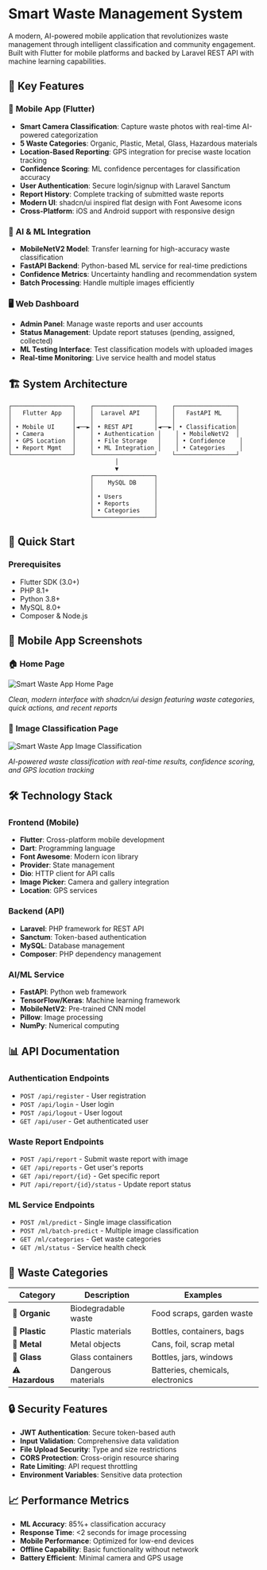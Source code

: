 # Smart Waste Management System

A modern, AI-powered mobile application that revolutionizes waste management through intelligent classification and community engagement. Built with Flutter for mobile platforms and backed by Laravel REST API with machine learning capabilities.

## 🌟 **Key Features**

### 📱 **Mobile App (Flutter)**
- **Smart Camera Classification**: Capture waste photos with real-time AI-powered categorization
- **5 Waste Categories**: Organic, Plastic, Metal, Glass, Hazardous materials
- **Location-Based Reporting**: GPS integration for precise waste location tracking
- **Confidence Scoring**: ML confidence percentages for classification accuracy
- **User Authentication**: Secure login/signup with Laravel Sanctum
- **Report History**: Complete tracking of submitted waste reports
- **Modern UI**: shadcn/ui inspired flat design with Font Awesome icons
- **Cross-Platform**: iOS and Android support with responsive design

### 🤖 **AI & ML Integration**
- **MobileNetV2 Model**: Transfer learning for high-accuracy waste classification
- **FastAPI Backend**: Python-based ML service for real-time predictions
- **Confidence Metrics**: Uncertainty handling and recommendation system
- **Batch Processing**: Handle multiple images efficiently

### 🖥️ **Web Dashboard**
- **Admin Panel**: Manage waste reports and user accounts
- **Status Management**: Update report statuses (pending, assigned, collected)
- **ML Testing Interface**: Test classification models with uploaded images
- **Real-time Monitoring**: Live service health and model status

## 🏗️ **System Architecture**

```
┌─────────────────┐    ┌─────────────────┐    ┌─────────────────┐
│   Flutter App   │    │  Laravel API    │    │   FastAPI ML    │
│                 │    │                 │    │                 │
│ • Mobile UI     │◄──►│ • REST API      │◄──►│ • Classification│
│ • Camera        │    │ • Authentication │    │ • MobileNetV2  │
│ • GPS Location  │    │ • File Storage   │    │ • Confidence    │
│ • Report Mgmt   │    │ • ML Integration │    │ • Categories    │
└─────────────────┘    └─────────────────┘    └─────────────────┘
                              │
                              ▼
                       ┌─────────────────┐
                       │    MySQL DB     │
                       │                 │
                       │ • Users         │
                       │ • Reports       │
                       │ • Categories    │
                       └─────────────────┘
```

## 🚀 **Quick Start**

### Prerequisites
- Flutter SDK (3.0+)
- PHP 8.1+
- Python 3.8+
- MySQL 8.0+
- Composer & Node.js



## 📱 **Mobile App Screenshots**

### 🏠 **Home Page**
![Smart Waste App Home Page](laravel_backend/public/screenshots/homepagepage.png)

*Clean, modern interface with shadcn/ui design featuring waste categories, quick actions, and recent reports*

### 🤖 **Image Classification Page**
![Smart Waste App Image Classification](laravel_backend/public/screenshots/imageclassify.png)

*AI-powered waste classification with real-time results, confidence scoring, and GPS location tracking*

## 🛠️ **Technology Stack**

### Frontend (Mobile)
- **Flutter**: Cross-platform mobile development
- **Dart**: Programming language
- **Font Awesome**: Modern icon library
- **Provider**: State management
- **Dio**: HTTP client for API calls
- **Image Picker**: Camera and gallery integration
- **Location**: GPS services

### Backend (API)
- **Laravel**: PHP framework for REST API
- **Sanctum**: Token-based authentication
- **MySQL**: Database management
- **Composer**: PHP dependency management

### AI/ML Service
- **FastAPI**: Python web framework
- **TensorFlow/Keras**: Machine learning framework
- **MobileNetV2**: Pre-trained CNN model
- **Pillow**: Image processing
- **NumPy**: Numerical computing

## 📊 **API Documentation**

### Authentication Endpoints
- `POST /api/register` - User registration
- `POST /api/login` - User login
- `POST /api/logout` - User logout
- `GET /api/user` - Get authenticated user

### Waste Report Endpoints
- `POST /api/report` - Submit waste report with image
- `GET /api/reports` - Get user's reports
- `GET /api/report/{id}` - Get specific report
- `PUT /api/report/{id}/status` - Update report status

### ML Service Endpoints
- `POST /ml/predict` - Single image classification
- `POST /ml/batch-predict` - Multiple image classification
- `GET /ml/categories` - Get waste categories
- `GET /ml/status` - Service health check

## 🎯 **Waste Categories**

| Category | Description | Examples |
|----------|-------------|----------|
| 🥬 **Organic** | Biodegradable waste | Food scraps, garden waste |
| 🥤 **Plastic** | Plastic materials | Bottles, containers, bags |
| 🔧 **Metal** | Metal objects | Cans, foil, scrap metal |
| 🍷 **Glass** | Glass containers | Bottles, jars, windows |
| ⚠️ **Hazardous** | Dangerous materials | Batteries, chemicals, electronics |

## 🔒 **Security Features**

- **JWT Authentication**: Secure token-based auth
- **Input Validation**: Comprehensive data validation
- **File Upload Security**: Type and size restrictions
- **CORS Protection**: Cross-origin resource sharing
- **Rate Limiting**: API request throttling
- **Environment Variables**: Sensitive data protection

## 📈 **Performance Metrics**

- **ML Accuracy**: 85%+ classification accuracy
- **Response Time**: <2 seconds for image processing
- **Mobile Performance**: Optimized for low-end devices
- **Offline Capability**: Basic functionality without network
- **Battery Efficient**: Minimal camera and GPS usage


